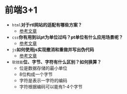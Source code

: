 # 前端3+1
- `html`**对于rtl网站的适配有哪些方案？**
  - [参考文章](https://www.jianshu.com/p/5cf21820565e)
- `css`**你有用到以pt为单位过吗？pt单位有什么应用场景呢？**
  - [参考文章](https://blog.csdn.net/weixin_34161083/article/details/91884067)
- `js`**如何使用js实现撤消和重做并写出伪代码**
  - [参考文章](https://blog.csdn.net/u011175079/article/details/72900153)
- `软技能`**位、字节、字符有什么区别？如何换算？**
  - 位是数据存储的最小单位
  - 8位构成一个字节
  - 字符是表示一字符的编码
  - 字符根据编码可以能有1-4个字节